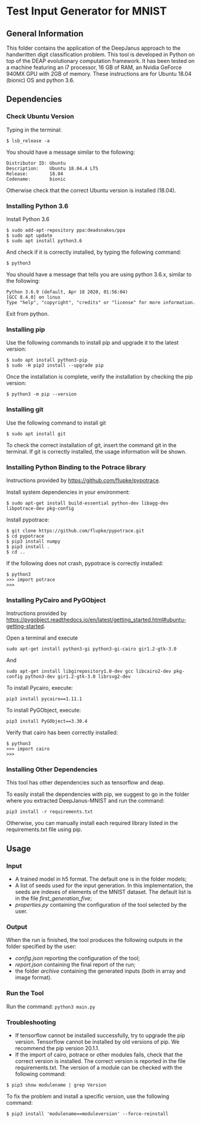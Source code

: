 # Test Input Generator for MNIST #

## General Information ##
This folder contains the application of the DeepJanus approach to the handwritten digit classification problem.
This tool is developed in Python on top of the DEAP evolutionary computation framework. It has been tested on a machine featuring an i7 processor, 16 GB of RAM, an Nvidia GeForce 940MX GPU with 2GB of memory. These instructions are for Ubuntu 18.04 (bionic) OS and python 3.6.

## Dependencies ##

### Check Ubuntu Version ###
Typing in the terminal:

``` 
$ lsb_release -a 
```

You should have a message similar to the following:

``` 
Distributor ID: Ubuntu
Description:    Ubuntu 18.04.4 LTS
Release:        18.04
Codename:       bionic
```

Otherwise check that the correct Ubuntu version is installed (18.04).

### Installing Python 3.6 ###
Install Python 3.6
``` 
$ sudo add-apt-repository ppa:deadsnakes/ppa
$ sudo apt update
$ sudo apt install python3.6
```

And check if it is correctly installed, by typing the following command:

``` 
$ python3
```

You should have a message that tells you are using python 3.6.x, similar to the following:

``` 
Python 3.6.9 (default, Apr 18 2020, 01:56:04) 
[GCC 8.4.0] on linux
Type "help", "copyright", "credits" or "license" for more information.
```

Exit from python.

### Installing pip ###
Use the following commands to install pip and upgrade it to the latest version:
``` 
$ sudo apt install python3-pip
$ sudo -H pip3 install --upgrade pip
```

Once the installation is complete, verify the installation by checking the pip version:

``` 
$ python3 -m pip --version
```

### Installing git ###
Use the following command to install git
``` 
$ sudo apt install git
```

To check the correct installation of git, insert the command git in the terminal. If git is correctly installed, the usage information will be shown.

### Installing Python Binding to the Potrace library ###
Instructions provided by https://github.com/flupke/pypotrace.

Install system dependencies in your environment:

``` 
$ sudo apt-get install build-essential python-dev libagg-dev libpotrace-dev pkg-config 
```

Install pypotrace:

```
$ git clone https://github.com/flupke/pypotrace.git
$ cd pypotrace
$ pip3 install numpy
$ pip3 install .
$ cd ..
```

If the following does not crash, pypotrace is correctly installed:

``` 
$ python3
>>> import potrace
>>>
```

### Installing PyCairo and PyGObject ###
Instructions provided by https://pygobject.readthedocs.io/en/latest/getting_started.html#ubuntu-getting-started.

Open a terminal and execute 

```sudo apt-get install python3-gi python3-gi-cairo gir1.2-gtk-3.0```

And

```sudo apt-get install libgirepository1.0-dev gcc libcairo2-dev pkg-config python3-dev gir1.2-gtk-3.0 librsvg2-dev```

To install Pycairo, execute:

```pip3 install pycairo==1.11.1```

To install PyGObject, execute:

```pip3 install PyGObject==3.30.4```

Verify that cairo has been correctly installed:

``` 
$ python3
>>> import cairo
>>>
```

### Installing Other Dependencies ###

This tool has other dependencies such as tensorflow and deap.

To easily install the dependencies with pip, we suggest to go in the folder where you extracted DeepJanus-MNIST and run the command:

```pip3 install -r requirements.txt```

Otherwise, you can manually install each required library listed in the requirements.txt file using pip.

## Usage ##

### Input ###

* A trained model in h5 format. The default one is in the folder models;
* A list of seeds used for the input generation. In this implementation, the seeds are indexes of elements of the MNIST dataset. The default list is in the file _first_generation_five_;
* _properties.py_ containing the configuration of the tool selected by the user.

### Output ###
When the run is finished, the tool produces the following outputs in the folder specified by the user:
* _config.json_ reporting the configuration of the tool;
* _report.json_ containing the final report of the run;
* the folder _archive_ containing the generated inputs (both in array and image format).

### Run the Tool ###
Run the command:
`python3 main.py`

### Troubleshooting ###

* If tensorflow cannot be installed successfully, try to upgrade the pip version. Tensorflow cannot be installed by old versions of pip. We recommend the pip version 20.1.1.
* If the import of cairo, potrace or other modules fails, check that the correct version is installed. The correct version is reported in the file requirements.txt. The version of a module can be checked with the following command:
```
$ pip3 show modulename | grep Version
```
To fix the problem and install a specific version, use the following command:
```
$ pip3 install 'modulename==moduleversion' --force-reinstall
```
